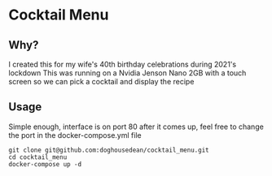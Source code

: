 # Cocktail Menu


## Why?

I created this for my wife's 40th birthday celebrations during 2021's lockdown
This was running on a Nvidia Jenson Nano 2GB with a touch screen 
so we can pick a cocktail and display the recipe

## Usage

Simple enough, interface is on port 80 after it comes up, 
feel free to change the port in the docker-compose.yml file

	git clone git@github.com:doghousedean/cocktail_menu.git
	cd cocktail_menu
	docker-compose up -d
